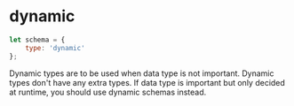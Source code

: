 # dynamic
```js
let schema = {
	type: 'dynamic'
};
```

Dynamic types are to be used when data type is not important. Dynamic types don't have any extra types.
If data type is important but only decided at runtime, you should use dynamic schemas instead.